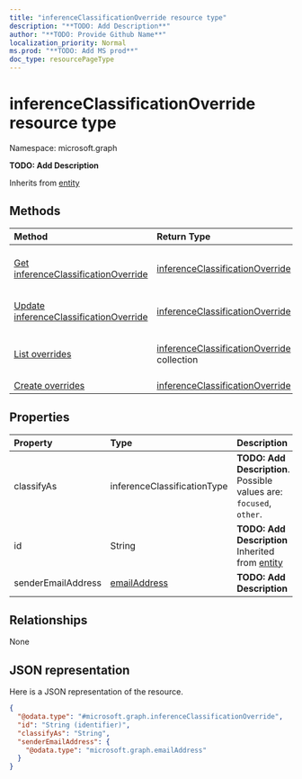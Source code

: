 ```yaml
---
title: "inferenceClassificationOverride resource type"
description: "**TODO: Add Description**"
author: "**TODO: Provide Github Name**"
localization_priority: Normal
ms.prod: "**TODO: Add MS prod**"
doc_type: resourcePageType
---
```


# inferenceClassificationOverride resource type


Namespace: microsoft.graph

**TODO: Add Description**


Inherits from [entity](../resources/entity.md)

## Methods
|Method|Return Type|Description|
|:---|:---|:---|
|[Get inferenceClassificationOverride](../api/inferenceclassificationoverride-get.md)|[inferenceClassificationOverride](../resources/inferenceclassificationoverride.md)|Read properties and relationships of an [inferenceClassificationOverride](../resources/inferenceclassificationoverride.md) object.|
|[Update inferenceClassificationOverride](../api/inferenceclassificationoverride-update.md)|[inferenceClassificationOverride](../resources/inferenceclassificationoverride.md)|Update the properties of a [inferenceClassificationOverride](../resources/inferenceclassificationoverride.md) object.|
|[List overrides](../api/inferenceclassification-list-overrides.md)|[inferenceClassificationOverride](../resources/inferenceclassificationoverride.md) collection|Get the inferenceClassificationOverrides from the overrides navigation property.|
|[Create overrides](../api/inferenceclassification-post-overrides.md)|[inferenceClassificationOverride](../resources/inferenceclassificationoverride.md)|Create a new overrides object.|

## Properties
|Property|Type|Description|
|:---|:---|:---|
|classifyAs|inferenceClassificationType|**TODO: Add Description**. Possible values are: `focused`, `other`.|
|id|String|**TODO: Add Description** Inherited from [entity](../resources/entity.md)|
|senderEmailAddress|[emailAddress](../resources/emailaddress.md)|**TODO: Add Description**|

## Relationships
None

## JSON representation
Here is a JSON representation of the resource.
<!-- {
  "blockType": "resource",
  "keyProperty": "id",
  "@odata.type": "microsoft.graph.inferenceClassificationOverride",
  "baseType": "microsoft.graph.entity",
  "openType": false
}
-->
``` json
{
  "@odata.type": "#microsoft.graph.inferenceClassificationOverride",
  "id": "String (identifier)",
  "classifyAs": "String",
  "senderEmailAddress": {
    "@odata.type": "microsoft.graph.emailAddress"
  }
}
```

